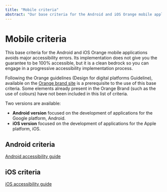 ```yaml
---
title: "Mobile criteria"
abstract: "Our base criteria for the Android and iOS Orange mobile applications to avoid major accessibility errors"
---
```


# Mobile criteria

This base criteria for the Android and iOS Orange mobile applications avoids major accessibility errors.
Its implementation does not give you the guarantee to be 100% accessible, but it is a clean bedrock so you can engage in a progressive accessibility implementation process.

Following the Orange guidelines (Design for digital platforms Guideline), available on the [Orange brand site](http://design.orange.com/) is a prerequisite to the use of this base criteria.
Some elements already present in the Orange Brand (such as the use of colours) have not been included in this list of criteria.

Two versions are available:
- **Android version** focused on the development of applications for the Google platform, Android.
- **iOS version** focused on the development of applications for the Apple platform, iOS.

<div class="row">
    <div class="col-xs-12 col-md-6 col-lg-4">
        <h2 class="visually-hidden">Android criteria</h2>
        <a href="../android/design/" class="btn btn-info">
            <img src="../images/android.png" alt="">
            <div>Android accessibility guide</div>
        </a>
    </div>
    <div class="col-xs-12 col-md-6 col-lg-4">
        <h2 class="visually-hidden">iOS criteria</h2>
        <a href="../ios/design/" class="btn btn-info">
            <img src="../images/iphone.png" alt="">
            <div>iOS accessibility guide</div>
        </a>
    </div>
</div>
